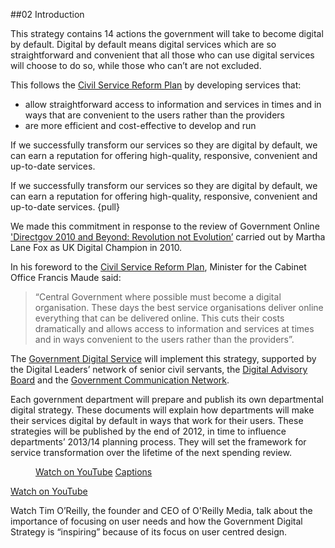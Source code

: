 ##02 Introduction

This strategy contains 14 actions the government will take to
become digital by default. Digital by default means digital services
which are so straightforward and convenient that all those who can use
digital services will choose to do so, while those who can’t are not
excluded.

This follows the [Civil Service Reform Plan](http://www.civilservice.gov.uk/reform) by developing services
that:

-   allow straightforward access to information and services in times
    and in ways that are convenient to the users rather than the
    providers
-   are more efficient and cost-effective to develop and run

If we successfully transform our services so they are digital by
default, we can earn a reputation for offering high-quality, responsive, convenient and
up-to-date services.

If we successfully transform our services so they are digital by
default, we can earn a reputation for offering high-quality, responsive, convenient and
up-to-date services.
{pull}

We made this commitment in response to the review
of Government Online ['Directgov 2010 and Beyond: Revolution not Evolution’](http://www.cabinetoffice.gov.uk/resource-library/directgov-2010-and-beyond-revolution-not-evolution) carried out by Martha Lane Fox as UK
Digital Champion in 2010.

In his foreword to the [Civil Service Reform Plan](http://www.civilservice.gov.uk/reform), Minister for the Cabinet Office Francis Maude said:

> “Central Government where possible must become a digital organisation.
These days the best service organisations deliver online everything that can be
delivered online.
This cuts their costs dramatically and allows access to information and
services at times and in ways convenient to the users rather than the
providers”.

The [Government Digital Service](http://digital.cabinetoffice.gov.uk/) will implement this strategy, supported
by the Digital Leaders’ network of senior civil servants, the [Digital
Advisory Board](http://digital.cabinetoffice.gov.uk/2012/04/25/introducing-the-digital-advisory-board/) and the [Government Communication Network](https://gcn.civilservice.gov.uk/).

Each government department will prepare and publish its own departmental
digital strategy. These documents will explain how departments will make
their services digital by default in ways that work for their users.
These strategies will be published by the end of 2012, in time to
influence departments’ 2013/14 planning process. They will set the
framework for service transformation over the lifetime of the next
spending review.

<div class="media-player-outside">
<div class="media-player">
<figure class="media-player-wrapper">
  <p><a href="http://www.youtube.com/watch?v=3tnvttt_1TE" rel="external">Watch on YouTube</a>
  <a class="captions" href="/assets/data/transcript-tor-intro.xml">Captions</a></p>
</figure>
</div>
<p><a href="http://www.youtube.com/watch?v=3tnvttt_1TE" rel="external">Watch on YouTube</a></p>
</div>

Watch Tim O’Reilly, the founder and CEO of O'Reilly Media, talk about the
importance of focusing on user needs and how the Government Digital Strategy
is “inspiring” because of its focus on user centred design.
